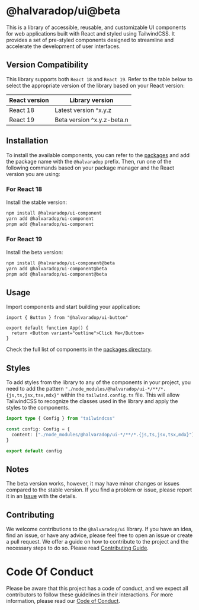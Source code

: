 # @halvaradop/ui@beta

This is a library of accessible, reusable, and customizable UI components for web applications built with React and styled using TailwindCSS. It provides a set of pre-styled components designed to streamline and accelerate the development of user interfaces.

## Version Compatibility

This library supports both `React 18` and `React 19`. Refer to the table below to select the appropriate version of the library based on your React version:

| React version | Library version            |
| ------------- | -------------------------- |
| React 18      | Latest version ^x.y.z      |
| React 19      | Beta version ^x.y.z-beta.n |

## Installation

To install the available components, you can refer to the [packages](https://github.com/halvaradop/ui/tree/master/packages) and add the package name with the `@halvaradop` prefix. Then, run one of the following commands based on your package manager and the React version you are using:

### For React 18

Install the stable version:

```bash
npm install @halvaradop/ui-component
yarn add @halvaradop/ui-component
pnpm add @halvaradop/ui-component
```

### For React 19

Install the beta version:

```bash
npm install @halvaradop/ui-component@beta
yarn add @halvaradop/ui-component@beta
pnpm add @halvaradop/ui-component@beta
```

## Usage

Import components and start building your application:

```tsx
import { Button } from "@halvaradop/ui-button"

export default function App() {
  return <Button variant="outline">Click Me</Button>
}
```

Check the full list of components in the [packages directory](https://github.com/halvaradop/ui/tree/master/packages).

## Styles

To add styles from the library to any of the components in your project, you need to add the pattern `"./node_modules/@halvaradop/ui-*/**/*.{js,ts,jsx,tsx,mdx}"` within the `tailwind.config.ts` file. This will allow TailwindCSS to recognize the classes used in the library and apply the styles to the components.

```ts
import type { Config } from "tailwindcss"

const config: Config = {
  content: ["./node_modules/@halvaradop/ui-*/**/*.{js,ts,jsx,tsx,mdx}"],
}

export default config
```

## Notes

The beta version works, however, it may have minor changes or issues compared to the stable version. If you find a problem or issue, please report it in an [Issue](https://github.com/halvaradop/ui/issues) with the details.

## Contributing

We welcome contributions to the `@halvaradop/ui` library. If you have an idea, find an issue, or have any advice, please feel free to open an issue or create a pull request. We offer a guide on how to contribute to the project and the necessary steps to do so. Please read [Contributing Guide](https://github.com/halvaradop/ui/blob/master/.github/CONTRIBUTING.md).

# Code Of Conduct

Please be aware that this project has a code of conduct, and we expect all contributors to follow these guidelines in their interactions. For more information, please read our [Code of Conduct](https://github.com/halvaradop/.github/blob/master/.github/CODE_OF_CONDUCT.md).
